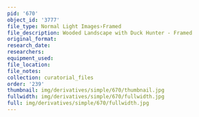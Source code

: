 ```yaml
---
pid: '670'
object_id: '3777'
file_type: Normal Light Images›Framed
file_description: Wooded Landscape with Duck Hunter - Framed
original_format:
research_date:
researchers:
equipment_used:
file_location:
file_notes:
collection: curatorial_files
order: '239'
thumbnail: img/derivatives/simple/670/thumbnail.jpg
fullwidth: img/derivatives/simple/670/fullwidth.jpg
full: img/derivatives/simple/670/fullwidth.jpg
---
```

